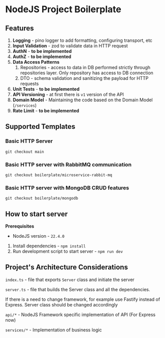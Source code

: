 # NodeJS Project Boilerplate

## Features

1. **Logging** - pino logger to add formatting, configuring transport, etc
2. **Input Validation** - zod to validate data in HTTP request
3. **AuthN** - **to be implemented**
4. **AuthZ** - **to be implemented**
5. **Data Access Patterns**
   1. Repositories - access to data in DB performed strictly through repositories layer. Only repository has access to DB connection
   2. DTO - schema validation and sanitizing the payload for HTTP requests
6. **Unit Tests** - **to be implemented**
7. **API Versioning** - at first there is `v1` version of the API
8. **Domain Model** - Maintaining the code based on the Domain Model (`/services`)
9. **Rate Limit** - **to be implemented**

## Supported Templates

### Basic HTTP Server

```shell
git checkout main
```

### Basic HTTP server with RabbitMQ communication

```shell
git checkout boilerplate/microservice-rabbit-mq
````

### Basic HTTP server with MongoDB CRUD features

```shell
git checkout boilerplate/mongodb
````

## How to start server

**Prerequisites**

- NodeJS version - `22.4.0`

1. Install dependencies - `npm install`
2. Run development script to start server - `npm run dev`

## Project's Architecture Considerations

`index.ts` - file that exports `Server` class and initiate the server

`server.ts` - file that builds the Server class and all the dependencies.

If there is a need to change framework, for example use Fastify instead of Express. Server class should be changed accordingly

`api/*` - NodeJS Framework specific implementation of API (For Express now)

`services/*` - Implementation of business logic
